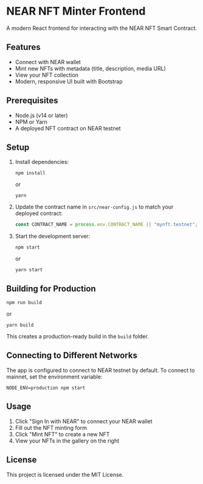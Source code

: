 # NEAR NFT Minter Frontend

A modern React frontend for interacting with the NEAR NFT Smart Contract.

## Features

- Connect with NEAR wallet
- Mint new NFTs with metadata (title, description, media URL)
- View your NFT collection
- Modern, responsive UI built with Bootstrap

## Prerequisites

- Node.js (v14 or later)
- NPM or Yarn
- A deployed NFT contract on NEAR testnet

## Setup

1. Install dependencies:
   ```
   npm install
   ```
   or
   ```
   yarn
   ```

2. Update the contract name in `src/near-config.js` to match your deployed contract:
   ```js
   const CONTRACT_NAME = process.env.CONTRACT_NAME || "mynft.testnet"; // change to your contract name
   ```

3. Start the development server:
   ```
   npm start
   ```
   or
   ```
   yarn start
   ```

## Building for Production

```
npm run build
```
or
```
yarn build
```

This creates a production-ready build in the `build` folder.

## Connecting to Different Networks

The app is configured to connect to NEAR testnet by default. To connect to mainnet, set the environment variable:

```
NODE_ENV=production npm start
```

## Usage

1. Click "Sign In with NEAR" to connect your NEAR wallet
2. Fill out the NFT minting form
3. Click "Mint NFT" to create a new NFT
4. View your NFTs in the gallery on the right

## License

This project is licensed under the MIT License. 